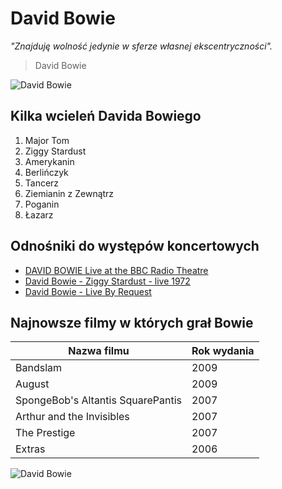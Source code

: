 # David Bowie

_"Znajduję wolność jedynie w sferze własnej ekscentryczności"._
>David Bowie

![David Bowie](https://s-media-cache-ak0.pinimg.com/736x/1a/97/a0/1a97a03261d43bde728398f8a1389cf8.jpg)

## Kilka wcieleń Davida Bowiego
1. Major Tom
1. Ziggy Stardust
1. Amerykanin
1. Berlińczyk
1. Tancerz
1. Ziemianin z Zewnątrz
1. Poganin
1. Łazarz

## Odnośniki do występów koncertowych
* [DAVID BOWIE Live at the BBC Radio Theatre](https://www.youtube.com/watch?v=TacjMOv6Xwo)
* [David Bowie - Ziggy Stardust - live 1972](https://www.youtube.com/watch?v=3qrOvBuWJ-c)
* [David Bowie - Live By Request](https://www.youtube.com/watch?v=eQq4FH81jd0)

## Najnowsze filmy w których grał Bowie
Nazwa filmu|Rok wydania
-----------|-----------
Bandslam|2009
August|2009
SpongeBob's Altantis SquarePantis|2007
Arthur and the Invisibles|2007
The Prestige|2007
Extras|2006

![David Bowie](http://i.dailymail.co.uk/i/pix/2016/01/11/17/3005A8C300000578-3393470-David_Bowie_in_the_1970s-a-23_1452533592631.jpg)
